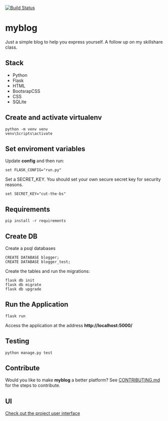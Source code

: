[![Build Status](https://travis-ci.org/mwinel/myblog.svg?branch=master)](https://travis-ci.org/mwinel/myblog)

# myblog
Just a simple blog to help you express yourself. A follow up on my skillshare class.

## Stack
- Python
- Flask
- HTML
- BootsrapCSS
- CSS
- SQLite

## Create and activate virtualenv

```
python -m venv venv
venv\Scripts\activate
```

## Set enviroment variables

Update **config** and then run:

```
set FLASK_CONFIG="run.py"
```

Set a SECRET_KEY. You should set your own secure secret key for security reasons.

```
set SECRET_KEY="cut-the-bs"
```

## Requirements

```
pip install -r requirements
```

## Create DB

Create a psql databases

```
CREATE DATABASE blogger;
CREATE DATABASE blogger_test;
```

Create the tables and run the migrations:

```
flask db init
flask db migrate
flask db upgrade
```

## Run the Application

```
flask run
```

Access the application at the address **http://localhost:5000/**

## Testing

```
python manage.py test
```

## Contribute
Would you like to make **myblog** a better platform?
See [CONTRIBUTING.md](#) for the steps to contribute.

## UI
[Check out the project user interface](#)


